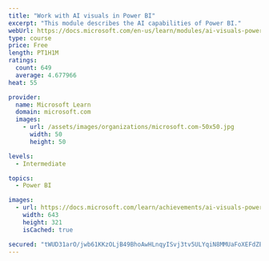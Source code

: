 ```yaml
---
title: "Work with AI visuals in Power BI"
excerpt: "This module describes the AI capabilities of Power BI."
webUrl: https://docs.microsoft.com/en-us/learn/modules/ai-visuals-power-bi/
type: course
price: Free
length: PT1H1M
ratings:
  count: 649
  average: 4.677966
heat: 55

provider:
  name: Microsoft Learn
  domain: microsoft.com
  images:
    - url: /assets/images/organizations/microsoft.com-50x50.jpg
      width: 50
      height: 50

levels:
  - Intermediate

topics:
  - Power BI

images:
  - url: https://docs.microsoft.com/learn/achievements/ai-visuals-power-bi-social.png
    width: 643
    height: 321
    isCached: true

secured: "tWUD31arO/jwb61KKzOLjB49BhoAwHLnqyISvj3tv5ULYqiN8MMUaFoXEFdZE4zJ3YBYHkDmgXpifQM1O+OCDDXeXPTp4pAfVxgtHSSBQZ2ypRv5OApxQU+86XxNaY0nLPbydsBrZGDRIPgBTVlvb5laUqdW8UfdYgbmGcRIN6iEFOwsx4pAxTwOm+XCbwFQFEw0e2HJ13Hnlk2kdIRqxw3+Mg+ckQwMQHgEmULe0DsJDXeTQyfOLjd7HjaegdNYcq0hQ+3Whe1Q42bdivLR6fuFZ+cCUzjdEGLcA1fXI+gcQHhqNOlrCf3iWkvIMO1niRSyGLnPJCj91ZpkZsrct0Bbv/7rZ6LaFOUXxYDX0xcJrjbUSR/XMPcyTQEqDsHJmMweK5ee2L+gOrSfR9gtYMJVE4lzBUtUxkde5twfee8=;yR2l//ue63WDq2/3e7IaIQ=="
---
```


